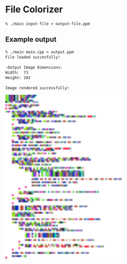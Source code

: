 # File Colorizer

```
% ./main input-file > output-file.ppm
```

## Example output
```
% ./main main.cpp > output.ppm
File loaded succesfully!

-Output Image Dimensions:
Width:  73
Height: 102

Image rendered successfully!
```

<img align="left" width="365" height="510" src="https://github.com/A713F3/FileColorizer.CPP/blob/master/images/output.png">